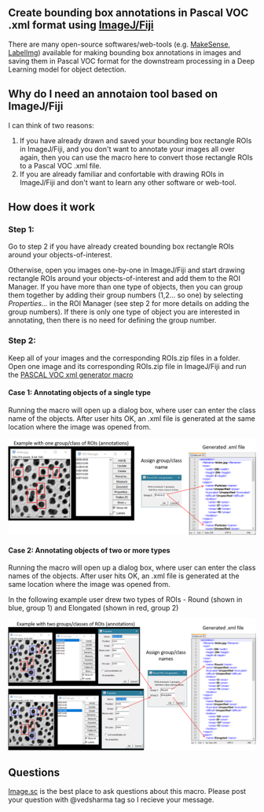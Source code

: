 ## Create bounding box annotations in Pascal VOC .xml format using [ImageJ/Fiji](https://imagej.net/)
There are many open-source softwares/web-tools (e.g. [MakeSense](https://github.com/SkalskiP/make-sense), [LabelImg](https://github.com/tzutalin/labelImg
)) available for making bounding box annotations in images and saving them in Pascal VOC format for the downstream processing in a Deep Learning model for object detection.


## Why do I need an annotaion tool based on ImageJ/Fiji
I can think of two reasons:
1. If you have already drawn and saved your bounding box rectangle ROIs in ImageJ/Fiji, and you don't want to annotate your images all over again, then you can use the macro here to convert those rectangle ROIs to a Pascal VOC .xml file. 
2. If you are already familiar and confortable with drawing ROIs in ImageJ/Fiji and don't want to learn any other software or web-tool. 

## How does it work
### Step 1: 
Go to step 2 if you have already created bounding box rectangle ROIs around your objects-of-interest.  

Otherwise, open you images one-by-one in ImageJ/Fiji and start drawing rectangle ROIs around your objects-of-interest and add them to the ROI Manager. If you have more than one type of objects, then you can group them together by adding their group numbers (1,2... so one) by selecting *Properties...* in the ROI Manager (see step 2 for more details on adding the group numbers). If there is only one type of object you are interested in annotating, then there is no need for defining the group number.

### Step 2: 
Keep all of your images and the corresponding ROIs.zip files in a folder. Open one image and its corresponding ROIs.zip file in ImageJ/Fiji and run the [PASCAL VOC xml generator macro](https://github.com/ved-sharma/PASCAL_VOC_xml_generator_ImageJ_Fiji/blob/ddc2599146b171bcdcc25ea3ef31f13e45f9f3ec/PASCAL_VOC_xml_generator.ijm)  

#### Case 1: Annotating objects of a single type  
Running the macro will open up a dialog box, where user can enter the class name of the objects. After user hits OK, an .xml file is generated at the same location where the image was opened from.

![](https://github.com/ved-sharma/PASCAL_VOC_xml_generator_ImageJ_Fiji/blob/ddc2599146b171bcdcc25ea3ef31f13e45f9f3ec/Files/one_group_example.png)

#### Case 2: Annotating objects of two or more types  
Running the macro will open up a dialog box, where user can enter the class names of the objects. After user hits OK, an .xml file is generated at the same location where the image was opened from.  

In the following example user drew two types of ROIs - Round (shown in blue, group 1) and Elongated (shown in red, group 2) 

![](https://github.com/ved-sharma/PASCAL_VOC_xml_generator_ImageJ_Fiji/blob/ddc2599146b171bcdcc25ea3ef31f13e45f9f3ec/Files/two_groups_example.png)

## Questions
[Image.sc](https://forum.image.sc/) is the best place to ask questions about this macro. Please post your question with @vedsharma tag so I recieve your message.

